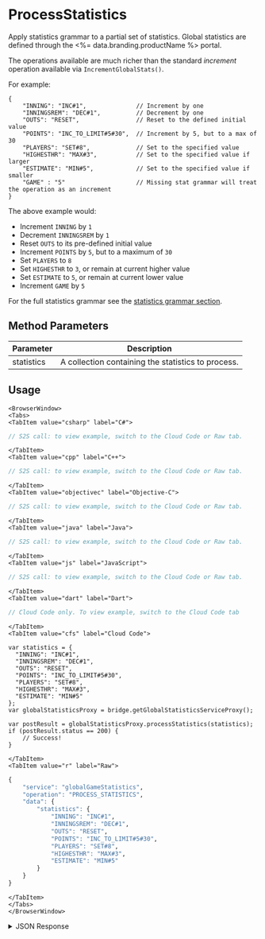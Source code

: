 # ProcessStatistics

Apply statistics grammar to a partial set of statistics. Global statistics are defined through the <%= data.branding.productName %> portal.

The operations available are much richer than the standard *increment* operation available via `IncrementGlobalStats()`.

For example:
```
{
    "INNING": "INC#1",              // Increment by one
    "INNINGSREM": "DEC#1",          // Decrement by one
    "OUTS": "RESET",                // Reset to the defined initial value
    "POINTS": "INC_TO_LIMIT#5#30",  // Increment by 5, but to a max of 30
    "PLAYERS": "SET#8",             // Set to the specified value
    "HIGHESTHR": "MAX#3",           // Set to the specified value if larger
    "ESTIMATE": "MIN#5",            // Set to the specified value if smaller
    "GAME" : "5"                    // Missing stat grammar will treat the operation as an increment
}
```

The above example would:

* Increment `INNING` by `1`
* Decrement `INNINGSREM` by `1`
* Reset `OUTS` to its pre-defined initial value
* Increment `POINTS` by `5`, but to a maximum of `30`
* Set `PLAYERS` to `8`
* Set `HIGHESTHR` to `3`, or remain at current higher value
* Set `ESTIMATE` to `5`, or remain at current lower value
* Increment `GAME` by `5`

For the full statistics grammar see the [statistics grammar section](/api/appendix/statisticsgrammar).

<PartialServop service_name="globalGameStatistics" operation_name="PROCESS_STATISTICS" />

## Method Parameters
Parameter | Description
--------- | -----------
statistics | A collection containing the statistics to process. 

## Usage

```mdx-code-block
<BrowserWindow>
<Tabs>
<TabItem value="csharp" label="C#">
```

```csharp
// S2S call: to view example, switch to the Cloud Code or Raw tab.
```

```mdx-code-block
</TabItem>
<TabItem value="cpp" label="C++">
```

```cpp
// S2S call: to view example, switch to the Cloud Code or Raw tab.
```

```mdx-code-block
</TabItem>
<TabItem value="objectivec" label="Objective-C">
```

```objectivec
// S2S call: to view example, switch to the Cloud Code or Raw tab.
```

```mdx-code-block
</TabItem>
<TabItem value="java" label="Java">
```

```java
// S2S call: to view example, switch to the Cloud Code or Raw tab.
```

```mdx-code-block
</TabItem>
<TabItem value="js" label="JavaScript">
```

```javascript
// S2S call: to view example, switch to the Cloud Code or Raw tab.
```

```mdx-code-block
</TabItem>
<TabItem value="dart" label="Dart">
```

```dart
// Cloud Code only. To view example, switch to the Cloud Code tab
```

```mdx-code-block
</TabItem>
<TabItem value="cfs" label="Cloud Code">
```

```cfscript
var statistics = {
  "INNING": "INC#1",
  "INNINGSREM": "DEC#1",
  "OUTS": "RESET",
  "POINTS": "INC_TO_LIMIT#5#30",
  "PLAYERS": "SET#8",
  "HIGHESTHR": "MAX#3",
  "ESTIMATE": "MIN#5"
};
var globalStatisticsProxy = bridge.getGlobalStatisticsServiceProxy();

var postResult = globalStatisticsProxy.processStatistics(statistics);
if (postResult.status == 200) {
    // Success!
}
```

```mdx-code-block
</TabItem>
<TabItem value="r" label="Raw">
```

```r
{
	"service": "globalGameStatistics",
	"operation": "PROCESS_STATISTICS",
	"data": {
		"statistics": {
			"INNING": "INC#1",
			"INNINGSREM": "DEC#1",
			"OUTS": "RESET",
			"POINTS": "INC_TO_LIMIT#5#30",
			"PLAYERS": "SET#8",
			"HIGHESTHR": "MAX#3",
			"ESTIMATE": "MIN#5"
		}
	}
}
```

```mdx-code-block
</TabItem>
</Tabs>
</BrowserWindow>
```

<details>
<summary>JSON Response</summary>

```json
{
  "data": {
    "statisticsExceptions": {
      "INNINGSREM": "minApplied"
    },
    "statistics": {
      "OUTS": 0,
      "HIGHESTHR": 4,
      "PLAYERS": 8,
      "INNINGSREM": 0,
      "INNING": 2,
      "POINTS": 11,
      "ESTIMATE": 5
    }
  },
  "status": 200
}
```
</details>

